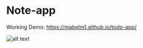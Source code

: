 # Note-app


Working Demo: https://mabelm1.github.io/todo-app/

![alt text](https://imgur.com/a/1oUCfo7 "Note app")
